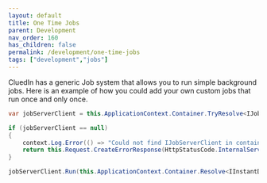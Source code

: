 ```yaml
---
layout: default
title: One Time Jobs
parent: Development
nav_order: 160
has_children: false
permalink: /development/one-time-jobs
tags: ["development","jobs"]
---
```


CluedIn has a generic Job system that allows you to run simple background jobs. Here is an example of how you could add your own custom jobs that run once and only once. 

```csharp
var jobServerClient = this.ApplicationContext.Container.TryResolve<IJobServerClient>();

if (jobServerClient == null)
{
    context.Log.Error(() => "Could not find IJobServerClient in container");
    return this.Request.CreateErrorResponse(HttpStatusCode.InternalServerError, "Our job server is down and not accepting new providers for now. Please try again later.");
}

jobServerClient.Run(this.ApplicationContext.Container.Resolve<IInstantDetailedCrawlJob>(), new JobArgs() { UserId = context.Principal.Identity.UserId.ToString(), Message = providerDefinition.ProviderId.ToString(), ConfigurationId = providerDefinition.Id.ToString(), OrganizationId = context.Organization.Id.ToString(), Schedule = jobDataCheck.Schedule(DateTimeOffset.Now, providerDefinition.WebHooks != null ? providerDefinition.WebHooks.Value : false) });
```     

